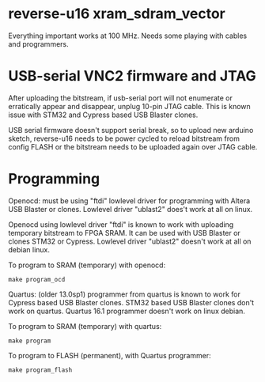 # reverse-u16 xram_sdram_vector

Everything important works at 100 MHz. Needs some playing
with cables and programmers.

# USB-serial VNC2 firmware and JTAG

After uploading the bitstream, if usb-serial port will not
enumerate or erratically appear and disappear, unplug 10-pin
JTAG cable. This is known issue with STM32 and Cypress based 
USB Blaster clones.

USB serial firmware doesn't support serial break,
so to upload new arduino sketch, reverse-u16 needs to be
power cycled to reload bitstream from config FLASH or the 
bitstream needs to be uploaded again over JTAG cable.

# Programming

Openocd: must be using "ftdi" lowlevel driver for 
programming with Altera USB Blaster or clones.
Lowlevel driver "ublast2" does't work at all on linux.

Openocd using lowlevel driver "ftdi" is known to work
with uploading temporary bitstream to FPGA SRAM.
It can be used with USB Blaster or clones STM32 or Cypress.
Lowlevel driver "ublast2" doesn't work at all on debian linux.

To program to SRAM (temporary) with openocd:

    make program_ocd

Quartus: (older 13.0sp1) programmer from quartus is
known to work for Cypress based USB Blaster clones.
STM32 based USB Blaster clones don't work on quartus.
Quartus 16.1 programmer doesn't work on linux debian.

To program to SRAM (temporary) with quartus:

    make program

To program to FLASH (permanent), with Quartus programmer:

    make program_flash

